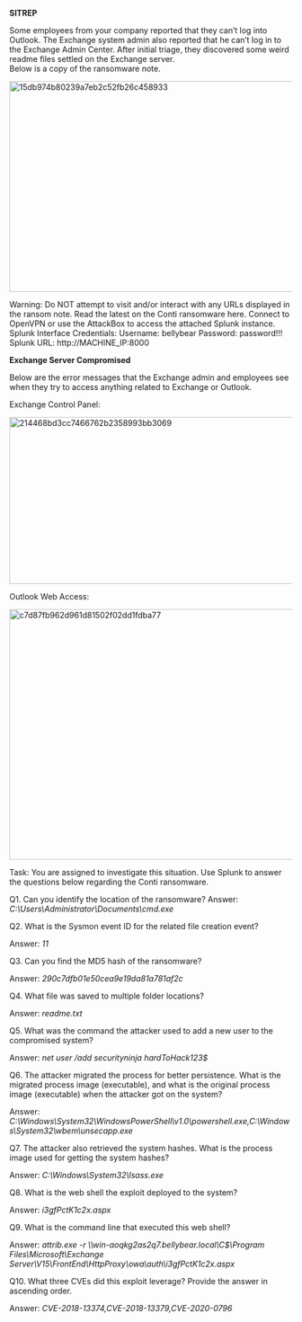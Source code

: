 **SITREP**

Some employees from your company reported that they can’t log into Outlook. The Exchange system admin also reported that he can’t log in to the Exchange Admin Center. After initial triage, they discovered some weird readme files settled on the Exchange server.  
Below is a copy of the ransomware note.

<img width="1128" height="375" alt="15db974b80239a7eb2c52fb26c458933" src="https://github.com/user-attachments/assets/912b2047-5b80-43e0-bc99-2b0cde56028f" />

Warning: Do NOT attempt to visit and/or interact with any URLs displayed in the ransom note. 
Read the latest on the Conti ransomware here. 
Connect to OpenVPN or use the AttackBox to access the attached Splunk instance. 
Splunk Interface Credentials:
Username: bellybear
Password: password!!!
Splunk URL: http://MACHINE_IP:8000

**Exchange Server Compromised**

Below are the error messages that the Exchange admin and employees see when they try to access anything related to Exchange or Outlook.

Exchange Control Panel:

<img width="1896" height="297" alt="214468bd3cc7466762b2358993bb3069" src="https://github.com/user-attachments/assets/66bed27d-cf73-47bd-919e-b44879c02f62" />


Outlook Web Access:

<img width="1853" height="446" alt="c7d87fb962d961d81502f02dd1fdba77" src="https://github.com/user-attachments/assets/c0c619cb-128c-4936-ac88-675c9f47536b" />


Task: You are assigned to investigate this situation. Use Splunk to answer the questions below regarding the Conti ransomware. 

Q1. Can you identify the location of the ransomware?
Answer: _C:\Users\Administrator\Documents\cmd.exe_


Q2. What is the Sysmon event ID for the related file creation event?

Answer: _11_



Q3. Can you find the MD5 hash of the ransomware?

Answer: _290c7dfb01e50cea9e19da81a781af2c_



Q4. What file was saved to multiple folder locations?

Answer: _readme.txt_



Q5. What was the command the attacker used to add a new user to the compromised system?

Answer: _net user /add securityninja hardToHack123$_



Q6. The attacker migrated the process for better persistence. What is the migrated process image (executable), and what is the original process image (executable) when the attacker got on the system?

Answer: _C:\Windows\System32\WindowsPowerShell\v1.0\powershell.exe,C:\Windows\System32\wbem\unsecapp.exe_



Q7. The attacker also retrieved the system hashes. What is the process image used for getting the system hashes?

Answer: _C:\Windows\System32\lsass.exe_



Q8. What is the web shell the exploit deployed to the system?

Answer: _i3gfPctK1c2x.aspx_



Q9. What is the command line that executed this web shell?

Answer: _attrib.exe  -r \\\\win-aoqkg2as2q7.bellybear.local\C$\Program Files\Microsoft\Exchange Server\V15\FrontEnd\HttpProxy\owa\auth\i3gfPctK1c2x.aspx_



Q10. What three CVEs did this exploit leverage? Provide the answer in ascending order.

Answer: _CVE-2018-13374,CVE-2018-13379,CVE-2020-0796_






